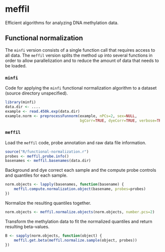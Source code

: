 # meffil
Efficient algorithms for analyzing DNA methylation data.

## Functional normalization
The `minfi` version consists of a single function call
that requires access to all data.
The `meffil` version splits the method up into several functions
in order to allow parallelization
and to reduce the amount of data that needs to be loaded.

### `minfi` 
Code for applying the `minfi` functional normalization algorithm
to a dataset (source directory unspecified).
```r
library(minfi)
data.dir <- ....
example <- read.450k.exp(data.dir)
example.norm <- preprocessFunnorm(example, nPCs=2, sex=NULL,
                                  bgCorr=TRUE, dyeCorr=TRUE, verbose=TRUE)
```
### `meffil`
Load the `meffil` code, probe annotation and
raw data file information.
```r
source("R/functional-normalization.r")
probes <- meffil.probe.info()
basenames <- meffil.basenames(data.dir)
```

Background and dye correct each sample and the compute probe controls and quantiles
for each sample.
```r
norm.objects <- lapply(basenames, function(basename) {
    meffil.compute.normalization.object(basename, probes=probes)
})
```

Normalize the resulting quantiles together. 
```r
norm.objects <- meffil.normalize.objects(norm.objects, number.pcs=2)
```

Transform the methylation data to fit the normalized quantiles
and return resulting beta-values.
```r
B <- sapply(norm.objects, function(object) {
    meffil.get.beta(meffil.normalize.sample(object, probes)) 
})
```


